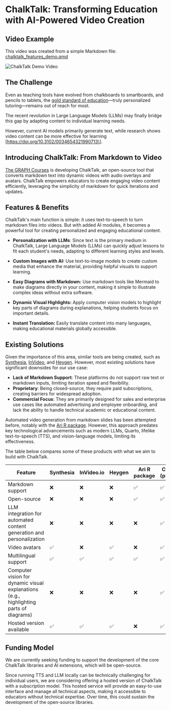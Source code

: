 # ChalkTalk: Transforming Education with AI-Powered Video Creation

## Video Example

This video was created from a simple Markdown file: [chalktalk_features_demo.qmd](https://github.com/the-graph-courses/chalktalk/blob/main/chalktalk_features_demo.qmd)

![ChalkTalk Demo Video](https://github.com/user-attachments/assets/34d7c907-07ba-4f2d-b182-54950e8866ba)

## The Challenge

Even as teaching tools have evolved from chalkboards to smartboards, and pencils to tablets, the [gold standard of education](https://en.wikipedia.org/wiki/Bloom%27s_2_sigma_problem)—truly personalized tutoring—remains out of reach for most.

The recent revolution in Large Language Models (LLMs) may finally bridge this gap by adapting content to individual learning needs.

However, current AI models primarily generate text, while research shows video content can be more effective for learning \[https://doi.org/10.3102/0034654321990713\].

## Introducing ChalkTalk: From Markdown to Video

[The GRAPH Courses](https://thegraphcourses.org/) is developing ChalkTalk, an open-source tool that converts markdown text into dynamic videos with audio overlays and avatars. ChalkTalk empowers educators to create engaging video content efficiently, leveraging the simplicity of markdown for quick iterations and updates.

## Features & Benefits

ChalkTalk's main function is simple: it uses text-to-speech to turn markdown files into videos. But with added AI modules, it becomes a powerful tool for creating personalized and engaging educational content.

-   **Personalization with LLMs**: Since text is the primary medium in ChalkTalk, Large Language Models (LLMs) can quickly adjust lessons to fit each student's needs, adapting to different learning styles and levels.

-   **Custom Images with AI:** Use text-to-image models to create custom media that enhance the material, providing helpful visuals to support learning.

-   **Easy Diagrams with Markdown:** Use markdown tools like Mermaid to make diagrams directly in your content, making it simple to illustrate complex ideas without extra software.

-   **Dynamic Visual Highlights:** Apply computer vision models to highlight key parts of diagrams during explanations, helping students focus on important details.

-   **Instant Translation:** Easily translate content into many languages, making educational materials globally accessible.

## Existing Solutions

Given the importance of this area, similar tools are being created, such as [Synthesia](https://www.synthesia.io/), [InVideo](https://invideo.io/), and [Heygen](https://www.heygen.com/). However, most existing solutions have significant downsides for our use case:

-   **Lack of Markdown Support**: These platforms do not support raw text or markdown inputs, limiting iteration speed and flexibility.
-   **Proprietary**: Being closed-source, they require paid subscriptions, creating barriers for widespread adoption.
-   **Commercial Focus**: They are primarily designed for sales and enterprise use cases like automated advertising and employee onboarding, and lack the ability to handle technical academic or educational content.

Automated video generation from markdown slides has been attempted before, notably with the [Ari R package](https://chatgpt.com/c/673fc046-9540-8013-822c-882f3b7bc7b9#). However, this approach predates key technological advancements such as modern LLMs, Quarto, lifelike text-to-speech (TTS), and vision-language models, limiting its effectiveness.

The table below compares some of these products with what we aim to build with ChalkTalk.

| Feature | Synthesia | InVideo.io | Heygen | Ari R package | ChalkTalk (proposed) |
|--------------|------------|------------|------------|------------|------------|
| Markdown support | ❌ | ❌ | ❌ | ✅ | ✅ |
| Open-source | ❌ | ❌ | ❌ | ✅ | ✅ |
| LLM integration for automated content generation and personalization | ❌ | ❌ | ❌ | ❌ | ✅ |
| Video avatars | ✅ | ❌ | ✅ | ❌ | ✅ |
| Multilingual support | ✅ | ✅ | ✅ | ✅ | ✅ |
| Computer vision for dynamic visual explanations (e.g., highlighting parts of diagrams) | ❌ | ❌ | ❌ | ❌ | ✅ |
| Hosted version available | ✅ | ✅ | ✅ | ❌ | ✅ |

## Funding Model

We are currently seeking funding to support the development of the core ChalkTalk libraries and AI extensions, which will be open-source.

Since running TTS and LLM locally can be technically challenging for individual users, we are considering offering a hosted version of ChalkTalk with a subscription model. This hosted service will provide an easy-to-use interface and manage all technical aspects, making it accessible to educators without technical expertise. Over time, this could sustain the development of the open-source libraries.